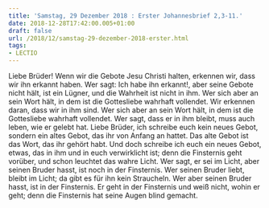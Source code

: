 ```yaml
---
title: 'Samstag, 29 Dezember 2018 : Erster Johannesbrief 2,3-11.'
date: 2018-12-28T17:42:00.005+01:00
draft: false
url: /2018/12/samstag-29-dezember-2018-erster.html
tags: 
- LECTIO
---
```


Liebe Brüder! Wenn wir die Gebote Jesu Christi halten, erkennen wir, dass wir ihn erkannt haben. Wer sagt: Ich habe ihn erkannt!, aber seine Gebote nicht hält, ist ein Lügner, und die Wahrheit ist nicht in ihm. Wer sich aber an sein Wort hält, in dem ist die Gottesliebe wahrhaft vollendet. Wir erkennen daran, dass wir in ihm sind. Wer sich aber an sein Wort hält, in dem ist die Gottesliebe wahrhaft vollendet. Wer sagt, dass er in ihm bleibt, muss auch leben, wie er gelebt hat. Liebe Brüder, ich schreibe euch kein neues Gebot, sondern ein altes Gebot, das ihr von Anfang an hattet. Das alte Gebot ist das Wort, das ihr gehört habt. Und doch schreibe ich euch ein neues Gebot, etwas, das in ihm und in euch verwirklicht ist; denn die Finsternis geht vorüber, und schon leuchtet das wahre Licht. Wer sagt, er sei im Licht, aber seinen Bruder hasst, ist noch in der Finsternis. Wer seinen Bruder liebt, bleibt im Licht; da gibt es für ihn kein Straucheln. Wer aber seinen Bruder hasst, ist in der Finsternis. Er geht in der Finsternis und weiß nicht, wohin er geht; denn die Finsternis hat seine Augen blind gemacht.